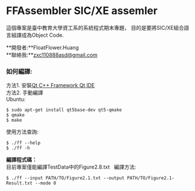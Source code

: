 FFAssembler SIC/XE assemler
===

這個專案是臺中教育大學資工系的系統程式期末專題，
目的是要將SIC/XE組合語言組譯成為Object Code.

**開發者:**FloatFlower.Huang   
**聯絡我:**zxc110888asd@gmail.com

### 如何編譯:
方法1. 安裝[Qt C++ Framework Qt IDE](https://www.qt.io/)   
方法2. 手動編譯    
Ubuntu:
```shell
$ sudo apt-get install qt5base-dev qt5-qmake
$ qmake
$ make
```

使用方法查詢:
```shell
$ ./ff --help
$ ./ff -h
```

**編譯程式碼：**   
目前專案僅能編譯TestData中的Figure2.8.txt   
編譯方法:    
```
$ ./ff --input PATH/TO/Figure2.1.txt --output PATH/TO/Figure2.1-Result.txt --mode 0
```
